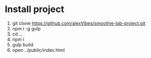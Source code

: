 # Install project

1. git clone https://github.com/alexVibes/smoothie-lab-project.git
2. npm i -g gulp
3. cd ...
4. npm i
5. gulp build
6. open ../public/index.html